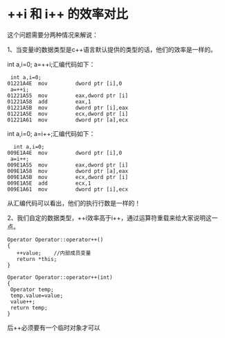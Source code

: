 # ++i 和 i++ 的效率对比


这个问题需要分两种情况来解说：

1、当变量i的数据类型是c++语言默认提供的类型的话，他们的效率是一样的。
<!--more-->
int a,i=0;     a=++i;汇编代码如下：

	 int a,i=0;
	01221A4E  mov         dword ptr [i],0 
	 a=++i;
	01221A55  mov         eax,dword ptr [i] 
	01221A58  add         eax,1 
	01221A5B  mov         dword ptr [i],eax 
	01221A5E  mov         ecx,dword ptr [i] 
	01221A61  mov         dword ptr [a],ecx

int a,i=0;     a=i++;汇编代码如下：

	  int a,i=0;
	009E1A4E  mov         dword ptr [i],0 
	 a=i++;
	009E1A55  mov         eax,dword ptr [i] 
	009E1A58  mov         dword ptr [a],eax 
	009E1A5B  mov         ecx,dword ptr [i] 
	009E1A5E  add         ecx,1 
	009E1A61  mov         dword ptr [i],ecx

从汇编代码可以看出，他们的执行行数是一样的！ 

 2、我们自定的数据类型，++i效率高于i++，通过运算符重载来给大家说明这一点。

	Operator Operator::operator++()
	{
	   ++value;    //内部成员变量
	   return *this;
	}

	Operator Operator::operator++(int)
	{
	 Operator temp;
	 temp.value=value;
	 value++;
	 return temp;
	}

后++必须要有一个临时对象才可以
